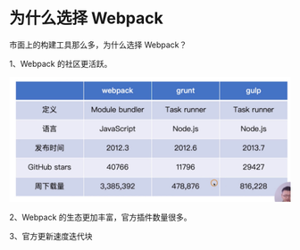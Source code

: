 # 为什么选择 Webpack

市面上的构建工具那么多，为什么选择 Webpack？

1、Webpack 的社区更活跃。

![](../README_files/Xnip2023-07-15_17-22-47.jpg)

2、Webpack 的生态更加丰富，官方插件数量很多。

3、官方更新速度迭代块